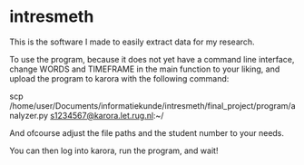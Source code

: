 # intresmeth

This is the software I made to easily extract data for my research.

To use the program, because it does not yet have a command line interface,
change WORDS and TIMEFRAME in the main function to your liking, and upload the program to karora with the following command:

scp /home/user/Documents/informatiekunde/intresmeth/final_project/program/analyzer.py s1234567@karora.let.rug.nl:~/

And ofcourse adjust the file paths and the student number to your needs.


You can then log into karora, run the program, and wait!
